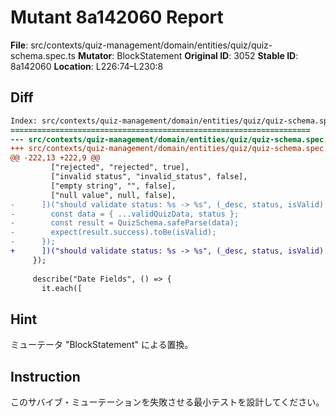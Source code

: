 # Mutant 8a142060 Report

**File**: src/contexts/quiz-management/domain/entities/quiz/quiz-schema.spec.ts
**Mutator**: BlockStatement
**Original ID**: 3052
**Stable ID**: 8a142060
**Location**: L226:74–L230:8

## Diff

```diff
Index: src/contexts/quiz-management/domain/entities/quiz/quiz-schema.spec.ts
===================================================================
--- src/contexts/quiz-management/domain/entities/quiz/quiz-schema.spec.ts	original
+++ src/contexts/quiz-management/domain/entities/quiz/quiz-schema.spec.ts	mutated #3052
@@ -222,13 +222,9 @@
         ["rejected", "rejected", true],
         ["invalid status", "invalid_status", false],
         ["empty string", "", false],
         ["null value", null, false],
-      ])("should validate status: %s -> %s", (_desc, status, isValid) => {
-        const data = { ...validQuizData, status };
-        const result = QuizSchema.safeParse(data);
-        expect(result.success).toBe(isValid);
-      });
+      ])("should validate status: %s -> %s", (_desc, status, isValid) => {});
     });
 
     describe("Date Fields", () => {
       it.each([
```

## Hint

ミューテータ "BlockStatement" による置換。

## Instruction

このサバイブ・ミューテーションを失敗させる最小テストを設計してください。
